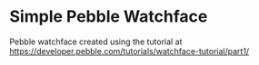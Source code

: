 # Simple Pebble Watchface

Pebble watchface created using the tutorial at https://developer.pebble.com/tutorials/watchface-tutorial/part1/
